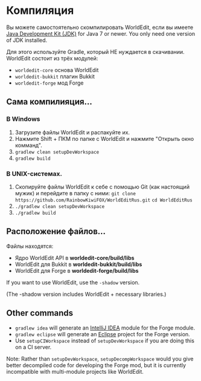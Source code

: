 Компиляция
=========

Вы можете самостоятельно скомпилировать WorldEdit, если вы имеете [Java Development Kit (JDK)](http://www.oracle.com/technetwork/java/javase/downloads/index-jsp-138363.html) for Java 7 or newer. You only need one version of JDK installed.

Для этого используйте Gradle, который НЕ нуждается в скачивании. WorldEdit состоит из трёх модулей:

* `worldedit-core` основа WorldEdit
* `worldedit-bukkit` плагин Bukkit
* `worldedit-forge` мод Forge

## Сама компилияция...

### В Windows

1. Загрузите файлы WorldEdit и распакуйте их.
1. Нажмите Shift + ПКМ по папке с WorldEdit и нажмите "Открыть окно комманд".
2. `gradlew clean setupDevWorkspace`
3. `gradlew build`

### В UNIX-системах.

1. Скопируйте файлы WorldEdit к себе с помощью Git (как настоящий мужик) и перейдите в папку с ними: 
`git clone https://github.com/RainbowKiwiFOX/WorldEditRus.git`
`cd WorldEditRus`
2. `./gradlew clean setupDevWorkspace`
3. `./gradlew build`

## Расположение файлов...

Файлы находятся:

* Ядро WorldEdit API в **worldedit-core/build/libs**
* WorldEdit для Bukkit в **worldedit-bukkit/build/libs**
* WorldEdit для Forge в **worldedit-forge/build/libs**

If you want to use WorldEdit, use the `-shadow` version.

(The -shadow version includes WorldEdit + necessary libraries.)

## Other commands

* `gradlew idea` will generate an [IntelliJ IDEA](http://www.jetbrains.com/idea/) module for the Forge module.
* `gradlew eclipse` will generate an [Eclipse](https://www.eclipse.org/downloads/) project for the Forge version.
* Use `setupCIWorkspace` instead of `setupDevWorkspace` if you are doing this on a CI server.

Note: Rather than `setupDevWorkspace`, `setupDecompWorkspace` would you give better decompiled code for developing the Forge mod, but it is currently incompatible with multi-module projects like WorldEdit.
